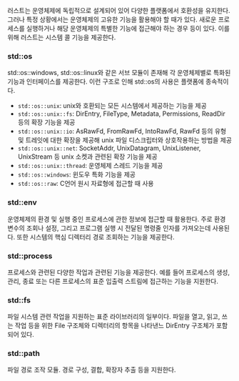 러스트는 운영체제에 독립적으로 설계되어 있어 다양한 플랫폼에서 호환성을 유지한다. 그러나 특정 상황에서는 운영체제의 고유한 기능을 활용해야 할 때가 있다. 새로운 프로세스를 실행하거나 해당 운영체제의 특별한 기능에 접근해야 하는 경우 등이 있다. 이를 위해 러스트는 시스템 콜 기능을 제공한다.

### std::os
std::os::windows, std::os::linux와 같은 서브 모듈이 존재해 각 운영체제별로 특화된 기능과 인터페이스를 제공한다. 이런 구조로 인해 std::os의 사용은 플랫폼에 종속적이다.
* `std::os::unix`: unix와 호환되는 모든 시스템에서 제공하는 기능을 제공
* `std::os::unix::fs`: DirEntry, FileType, Metadata, Permissions, ReadDir 등의 확장 기능을 제공
* `std::os::unix::io`: AsRawFd, FromRawFd, IntoRawFd, RawFd 등의 유형 및 트레잇에 대한 확장을 제공해 unix 파일 디스크립터와 상호작용하는 방법을 제공
* `std::os::unix::net`: SocketAddr, UnixDatagram, UnixListener, UnixStream 등 unix 소켓과 관련된 확장 기능을 제공
* `std::os::unix::thread`: 운영체제 스레드 기능을 제공
* `std::os::windows`: 윈도우 특화 기능을 제공
* `std::os::raw`: C언어 원시 자료형에 접근할 때 사용

### std::env
운영체제의 환경 및 실행 중인 프로세스에 관한 정보에 접근할 때 활용한다. 주로 환경 변수의 조회나 설정, 그리고 프로그램 실행 시 전달된 명령줄 인자를 가져오는데 사용된다. 또한 시스템의 핵심 디렉터리 경로 조회하는 기능을 제공한다.

### std::process
프로세스와 관련된 다양한 작업과 관련된 기능을 제공한다. 예를 들어 프로세스의 생성, 관리, 종료 또는 다른 프로세스의 표준 입출력 스트림에 접근하는 기능을 지원한다.

### std::fs
파일 시스템 관련 작업을 지원하는 표준 라이브러리의 일부이다. 파일을 열고, 읽고, 쓰는 작업 등을 위한 File 구조체와 디렉터리의 항목을 나타낸느 DirEntry 구조체가 포함되어 있다.

### std::path
파일 경로 조작 모듈. 경로 구성, 결합, 확장자 추출 등을 지원한다.